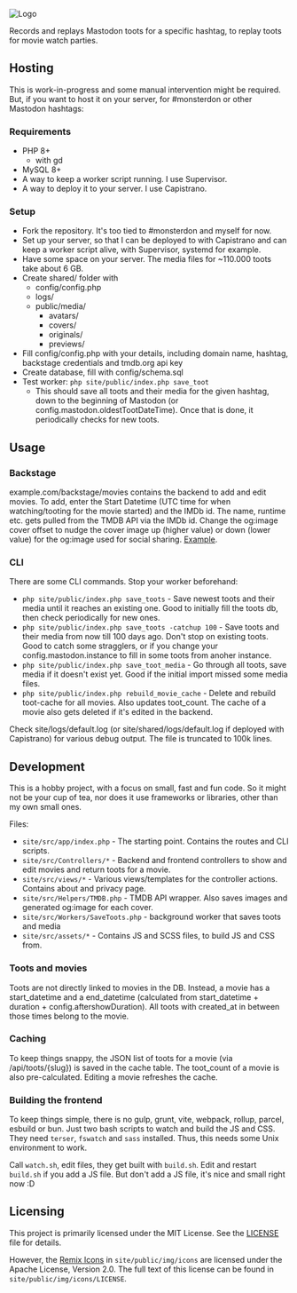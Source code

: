 ![Logo](blob/main/site/public/img/logo.svg?raw=true)

Records and replays Mastodon toots for a specific hashtag, to replay toots for movie watch parties.

## Hosting

This is work-in-progress and some manual intervention might be required. But, if you want to host it on your server, for #monsterdon or other Mastodon hashtags:

### Requirements

- PHP 8+
  - with gd
- MySQL 8+
- A way to keep a worker script running. I use Supervisor.
- A way to deploy it to your server. I use Capistrano.

### Setup
- Fork the repository. It's too tied to #monsterdon and myself for now.
- Set up your server, so that I can be deployed to with Capistrano and can keep a worker script alive, with Supervisor, systemd for example.
- Have some space on your server. The media files for ~110.000 toots take about 6 GB.
- Create shared/ folder with
  - config/config.php 
  - logs/
  - public/media/
    - avatars/
    - covers/
    - originals/
    - previews/
- Fill config/config.php with your details, including domain name, hashtag, backstage credentials and tmdb.org api key
- Create database, fill with config/schema.sql
- Test worker: `php site/public/index.php save_toot`
    - This should save all toots and their media for the given hashtag, down to the beginning of Mastodon (or config.mastodon.oldestTootDateTime). Once that is done, it periodically checks for new toots.

## Usage

### Backstage

example.com/backstage/movies contains the backend to add and edit movies. To add, enter the Start Datetime (UTC time for when watching/tooting for the movie started) and the IMDb id. The name, runtime etc. gets pulled from the TMDB API via the IMDb id. Change the og:image cover offset to nudge the cover image up (higher value) or down (lower value) for the og:image used for social sharing. [Example](https://monsterdon-replay.gerlach.dev/media/covers/tt0065569_ogimage.png).

### CLI

There are some CLI commands. Stop your worker beforehand:

- `php site/public/index.php save_toots` - Save newest toots and their media until it reaches an existing one. Good to initially fill the toots db, then check periodically for new ones.
- `php site/public/index.php save_toots -catchup 100` - Save toots and their media from now till 100 days ago. Don't stop on existing toots. Good to catch some stragglers, or if you change your config.mastodon.instance to fill in some toots from anoher instance.
- `php site/public/index.php save_toot_media` - Go through all toots, save media if it doesn't exist yet. Good if the initial import missed some media files.
- `php site/public/index.php rebuild_movie_cache` - Delete and rebuild toot-cache for all movies. Also updates toot_count. The cache of a movie also gets deleted if it's edited in the backend.

Check site/logs/default.log (or site/shared/logs/default.log if deployed with Capistrano) for various debug output. The file is truncated to 100k lines.


## Development

This is a hobby project, with a focus on small, fast and fun code. So it might not be your cup of tea, nor does it use frameworks or libraries, other than my own small ones. 

Files:

- `site/src/app/index.php` - The starting point. Contains the routes and CLI scripts.
- `site/src/Controllers/*` - Backend and frontend controllers to show and edit movies and return toots for a movie.
- `site/src/views/*` - Various views/templates for the controller actions. Contains about and privacy page.
- `site/src/Helpers/TMDB.php` - TMDB API wrapper. Also saves images and generated og:image for each cover.
- `site/src/Workers/SaveToots.php` - background worker that saves toots and media
- `site/src/assets/*` - Contains JS and SCSS files, to build JS and CSS from.


### Toots and movies

Toots are not directly linked to movies in the DB. Instead, a movie has a start_datetime and a end_datetime (calculated from start_datetime + duration + config.aftershowDuration). All toots with created_at in between those times belong to the movie.

### Caching

To keep things snappy, the JSON list of toots for a movie (via /api/toots/{slug}) is saved in the cache table. The toot_count of a movie is also pre-calculated. Editing a movie refreshes the cache.

### Building the frontend

To keep things simple, there is no gulp, grunt, vite, webpack, rollup, parcel, esbuild or bun. Just two bash scripts to watch and build the JS and CSS. They need `terser`, `fswatch` and `sass` installed. Thus, this needs some Unix environment to work.

Call `watch.sh`, edit files, they get built with `build.sh`. 
Edit and restart `build.sh` if you add a JS file. But don't add a JS file, it's nice and small right now :D 

## Licensing

This project is primarily licensed under the MIT License. See the [LICENSE](LICENSE) file for details.

However, the [Remix Icons](https://remixicon.com/) in `site/public/img/icons` are licensed under the Apache License, Version 2.0.
The full text of this license can be found in `site/public/img/icons/LICENSE`.
